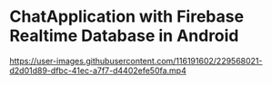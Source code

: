 # ChatApplication with Firebase Realtime Database in Android



https://user-images.githubusercontent.com/116191602/229568021-d2d01d89-dfbc-41ec-a7f7-d4402efe50fa.mp4

